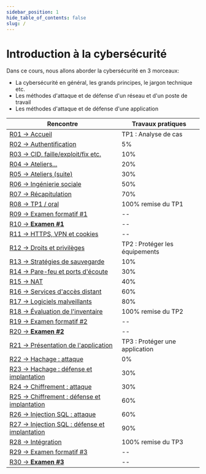 ```yaml
---
sidebar_position: 1
hide_table_of_contents: false
slug: /
---
```


# Introduction à la cybersécurité

Dans ce cours, nous allons aborder la cybersécurité en 3 morceaux:
- La cybersécurité en général, les grands principes, le jargon technique etc.
- Les méthodes d'attaque et de défense d'un réseau et d'un poste de travail
- Les méthodes d'attaque et de défense d'une application

| Rencontre                                                  | Travaux pratiques              |
| ---------------------------------------------------------- | ------------------------------ |
| [R01 → Accueil](cours/r01)                                 | TP1 : Analyse de cas           |
| [R02 → Authentification](cours/r02)                        | 5%                             |
| [R03 → CID, faille/exploit/fix etc.](cours/r03)            | 10%                            |
| [R04 → Ateliers...](cours/r04)                             | 20%                            |
| [R05 → Ateliers (suite)](cours/r05)                        | 30%                            |
| [R06 → Ingénierie sociale](cours/r06)                      | 50%                            |
| [R07 → Récapitulation](cours/r07)                          | 70%                            |
| [R08 → TP1 / oral](cours/r08)                              | 100% remise du TP1             |
| [R09 → Examen formatif #1](cours/r09)                      | --                             |
| [R10 → **Examen #1**](cours/r10)                           | --                             |
| [R11 → HTTPS, VPN et cookies](cours/r11)                   | --                             |
| [R12 → Droits et privilèges](cours/r12)                    | TP2 : Protéger les équipements |
| [R13 → Stratégies de sauvegarde](cours/r13)                | 10%                            |
| [R14 → Pare-feu et ports d'écoute](cours/r14)              | 30%                            |
| [R15 → NAT](cours/r15)                                     | 40%                            |
| [R16 → Services d'accès distant](cours/r16)                | 60%                            |
| [R17 → Logiciels malveillants](cours/r17)                  | 80%                            |
| [R18 → Évaluation de l'inventaire ](cours/r18)             | 100% remise du TP2             |
| [R19 → Examen formatif #2](cours/r19)                      | --                             |
| [R20 → **Examen #2** ](cours/r20)                          | --                             |
| [R21 → Présentation de l'application](cours/r21)           | TP3 : Protéger une application |
| [R22 → Hachage : attaque](cours/r22)                       | 0%                             |
| [R23 → Hachage : défense et implantation](cours/r23)       | 30%                            |
| [R24 → Chiffrement : attaque ](cours/r24)                  | 30%                            |
| [R25 → Chiffrement : défense et implantation](cours/r25)   | 60%                            |
| [R26 → Injection SQL : attaque](cours/r26)                 | 60%                            |
| [R27 → Injection SQL : défense et implantation](cours/r27) | 90%                            |
| [R28 → Intégration](cours/r28)                             | 100% remise du TP3             |
| [R29 → Examen formatif #3  ](cours/r29)                    | --                             |
| [R30 → **Examen #3**](cours/r30)                           | --                             |



